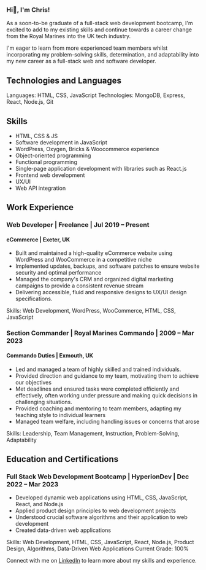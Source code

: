 ### Hi👋, I'm Chris!

As a soon-to-be graduate of a full-stack web development bootcamp, I'm excited to add to my existing skills and continue towards a career change from the Royal Marines into the UK tech industry.

I'm eager to learn from more experienced team members whilst incorporating my problem-solving skills, determination, and adaptability into my new career as a full-stack web and software developer.

## Technologies and Languages

Languages: HTML, CSS, JavaScript
Technologies: MongoDB, Express, React, Node.js, Git

## Skills

- HTML, CSS & JS
- Software development in JavaScript
- WordPress, Oxygen, Bricks & Woocommerce experience
- Object-oriented programming
- Functional programming
- Single-page application development with libraries such as React.js
- Frontend web development
- UX/UI
- Web API integration

## Work Experience

### Web Developer | Freelance | Jul 2019 – Present
#### eCommerce | Exeter, UK

- Built and maintained a high-quality eCommerce website using WordPress and WooCommerce in a competitive niche
- Implemented updates, backups, and software patches to ensure website security and optimal performance
- Managed the company's CRM and organized digital marketing campaigns to provide a consistent revenue stream
- Delivering accessible, fluid and responsive designs to UX/UI design specifications.

Skills: Web Development, WordPress, WooCommerce, HTML, CSS, JavaScript

### Section Commander | Royal Marines Commando | 2009 – Mar 2023
#### Commando Duties | Exmouth, UK

- Led and managed a team of highly skilled and trained individuals.
- Provided direction and guidance to my team, motivating them to achieve our objectives
- Met deadlines and ensured tasks were completed efficiently and effectively, often working under pressure and making quick decisions in challenging situations.
- Provided coaching and mentoring to team members, adapting my teaching style to individual learners
- Managed team welfare, including handling issues or concerns that arose

Skills: Leadership, Team Management, Instruction, Problem-Solving, Adaptability

## Education and Certifications

### Full Stack Web Development Bootcamp | HyperionDev | Dec 2022 – Mar 2023

- Developed dynamic web applications using HTML, CSS, JavaScript, React, and Node.js
- Applied product design principles to web development projects
- Understood crucial software algorithms and their application to web development
- Created data-driven web applications

Skills: Web Development, HTML, CSS, JavaScript, React, Node.js, Product Design, Algorithms, Data-Driven Web Applications
Current Grade: 100%

Connect with me on [LinkedIn](https://www.linkedin.com/in/chris-roberts-859281258/) to learn more about my skills and experience.

